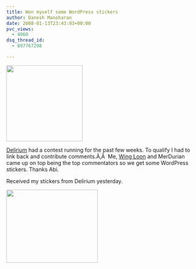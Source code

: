 ```yaml
---
title: Won myself some WordPress stickers
author: Danesh Manoharan
date: 2008-01-13T23:43:03+00:00
pvc_views:
  - 4060
dsq_thread_id:
  - 897767298

---
```

<img loading="lazy" src="http://farm3.static.flickr.com/2342/2143141360_fa99d79629.jpg?v=0" height="200" width="200" />

[Delirium][1] had a contest running for the past few weeks. To qualify I had to link back and contribute comments.Ã‚Â  Me, [Wing Loon][2] and MerDurian came up on top being the top commentators so we get some WordPress stickers. Thanks Abi.

Received my stickers from Delirium yesterday.

<img loading="lazy" src="http://farm3.static.flickr.com/2043/2191033814_046fa6a8f1_m.jpg" height="192" width="240" />

 [1]: http://www.abinesh.com/delirium/posts/contest-winners/
 [2]: http://wingloon.com/